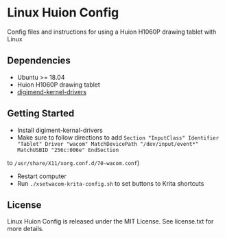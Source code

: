 # Linux Huion Config

Config files and instructions for using a Huion H1060P drawing tablet with Linux

## Dependencies

* Ubuntu >= 18.04
* Huion H1060P drawing tablet
* [digimend-kernel-drivers](https://github.com/DIGImend/digimend-kernel-drivers)

## Getting Started

* Install digiment-kernal-drivers
* Make sure to follow directions to add
`Section "InputClass"
    Identifier "Tablet"
    Driver "wacom"
    MatchDevicePath "/dev/input/event*"
    MatchUSBID "256c:006e"
EndSection`

to `/usr/share/X11/xorg.conf.d/70-wacom.conf`)
* Restart computer
* Run `./xsetwacom-krita-config.sh` to set buttons to Krita shortcuts

## License

Linux Huion Config is released under the MIT License. See license.txt for more details.